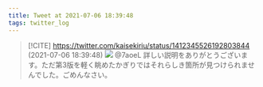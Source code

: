 ```yaml
---
title: Tweet at 2021-07-06 18:39:48
tags: twitter_log
---
```


> [!CITE] https://twitter.com/kaisekiriu/status/1412345526192803844 (2021-07-06 18:39:48)
> ![](https://twitter.com/kaisekiriu/status/1412345526192803844)
> @7aoeL 詳しい説明をありがとうございます。ただ第3版を軽く眺めたかぎりではそれらしき箇所が見つけられませんでした。ごめんなさい。
